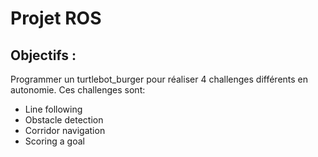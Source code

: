 # Projet ROS 
## Objectifs : 
Programmer un turtlebot_burger pour réaliser 4 challenges différents en autonomie.
Ces challenges sont:
- Line following
- Obstacle detection
- Corridor navigation
- Scoring a goal
